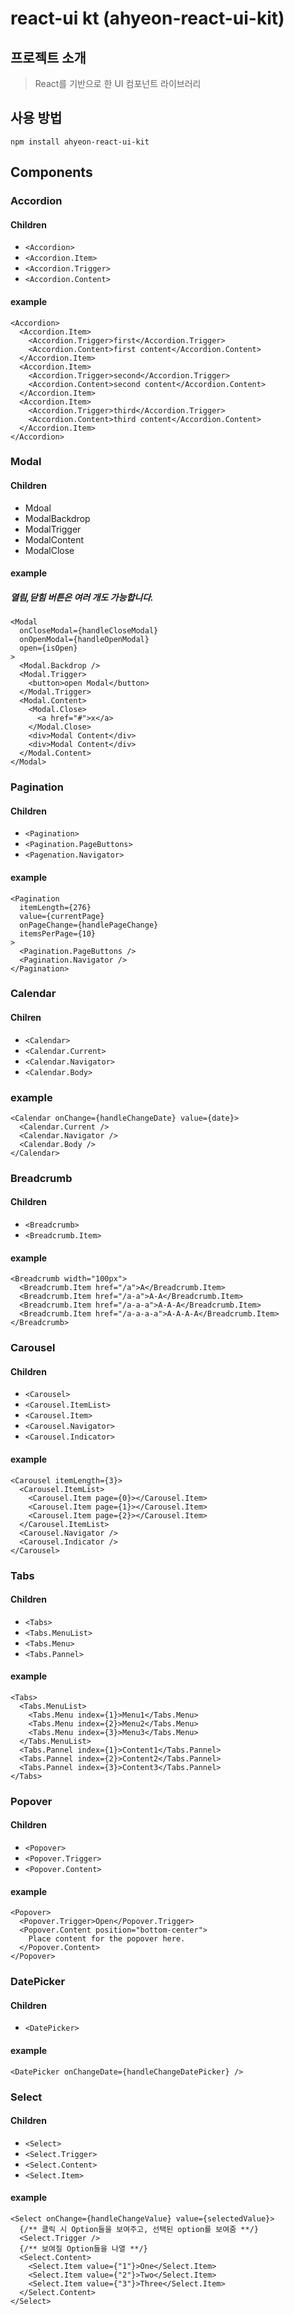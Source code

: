 # react-ui kt (ahyeon-react-ui-kit)

## 프로젝트 소개

> React를 기반으로 한 UI 컴포넌트 라이브러리

## 사용 방법

```
npm install ahyeon-react-ui-kit
```

## Components

### Accordion

#### Children

- `<Accordion>`
- `<Accordion.Item>`
- `<Accordion.Trigger>`
- `<Accordion.Content>`

#### example

```tsx
<Accordion>
  <Accordion.Item>
    <Accordion.Trigger>first</Accordion.Trigger>
    <Accordion.Content>first content</Accordion.Content>
  </Accordion.Item>
  <Accordion.Item>
    <Accordion.Trigger>second</Accordion.Trigger>
    <Accordion.Content>second content</Accordion.Content>
  </Accordion.Item>
  <Accordion.Item>
    <Accordion.Trigger>third</Accordion.Trigger>
    <Accordion.Content>third content</Accordion.Content>
  </Accordion.Item>
</Accordion>
```

### Modal

#### Children

- Mdoal
- ModalBackdrop
- ModalTrigger
- ModalContent
- ModalClose

#### example

##### 열림,닫힘 버튼은 여러 개도 가능합니다.

```tsx
<Modal
  onCloseModal={handleCloseModal}
  onOpenModal={handleOpenModal}
  open={isOpen}
>
  <Modal.Backdrop />
  <Modal.Trigger>
    <button>open Modal</button>
  </Modal.Trigger>
  <Modal.Content>
    <Modal.Close>
      <a href="#">x</a>
    </Modal.Close>
    <div>Modal Content</div>
    <div>Modal Content</div>
  </Modal.Content>
</Modal>
```

### Pagination

#### Children

- `<Pagination>`
- `<Pagination.PageButtons>`
- `<Pagenation.Navigator>`

#### example

```tsx
<Pagination
  itemLength={276}
  value={currentPage}
  onPageChange={handlePageChange}
  itemsPerPage={10}
>
  <Pagination.PageButtons />
  <Pagination.Navigator />
</Pagination>
```

### Calendar

#### Chilren

- `<Calendar>`
- `<Calendar.Current>`
- `<Calendar.Navigator>`
- `<Calendar.Body>`

### example

```tsx
<Calendar onChange={handleChangeDate} value={date}>
  <Calendar.Current />
  <Calendar.Navigator />
  <Calendar.Body />
</Calendar>
```

### Breadcrumb

#### Children

- `<Breadcrumb>`
- `<Breadcrumb.Item>`

#### example

```tsx
<Breadcrumb width="100px">
  <Breadcrumb.Item href="/a">A</Breadcrumb.Item>
  <Breadcrumb.Item href="/a-a">A-A</Breadcrumb.Item>
  <Breadcrumb.Item href="/a-a-a">A-A-A</Breadcrumb.Item>
  <Breadcrumb.Item href="/a-a-a-a">A-A-A-A</Breadcrumb.Item>
</Breadcrumb>
```

### Carousel

#### Children

- `<Carousel>`
- `<Carousel.ItemList>`
- `<Carousel.Item>`
- `<Carousel.Navigator>`
- `<Carousel.Indicator>`

#### example

```tsx
<Carousel itemLength={3}>
  <Carousel.ItemList>
    <Carousel.Item page={0}></Carousel.Item>
    <Carousel.Item page={1}></Carousel.Item>
    <Carousel.Item page={2}></Carousel.Item>
  </Carousel.ItemList>
  <Carousel.Navigator />
  <Carousel.Indicator />
</Carousel>
```

### Tabs

#### Children

- `<Tabs>`
- `<Tabs.MenuList>`
- `<Tabs.Menu>`
- `<Tabs.Pannel>`

#### example

```tsx
<Tabs>
  <Tabs.MenuList>
    <Tabs.Menu index={1}>Menu1</Tabs.Menu>
    <Tabs.Menu index={2}>Menu2</Tabs.Menu>
    <Tabs.Menu index={3}>Menu3</Tabs.Menu>
  </Tabs.MenuList>
  <Tabs.Pannel index={1}>Content1</Tabs.Pannel>
  <Tabs.Pannel index={2}>Content2</Tabs.Pannel>
  <Tabs.Pannel index={3}>Content3</Tabs.Pannel>
</Tabs>
```

### Popover

#### Children

- `<Popover>`
- `<Popover.Trigger>`
- `<Popover.Content>`

#### example

```tsx
<Popover>
  <Popover.Trigger>Open</Popover.Trigger>
  <Popover.Content position="bottom-center">
    Place content for the popover here.
  </Popover.Content>
</Popover>
```

### DatePicker

#### Children

- `<DatePicker>`

#### example

```tsx
<DatePicker onChangeDate={handleChangeDatePicker} />
```

### Select

#### Children

- `<Select>`
- `<Select.Trigger>`
- `<Select.Content>`
- `<Select.Item>`

#### example

```tsx
<Select onChange={handleChangeValue} value={selectedValue}>
  {/** 클릭 시 Option들을 보여주고, 선택된 option를 보여줌 **/}
  <Select.Trigger />
  {/** 보여질 Option들을 나열 **/}
  <Select.Content>
    <Select.Item value={"1"}>One</Select.Item>
    <Select.Item value={"2"}>Two</Select.Item>
    <Select.Item value={"3"}>Three</Select.Item>
  </Select.Content>
</Select>
```
